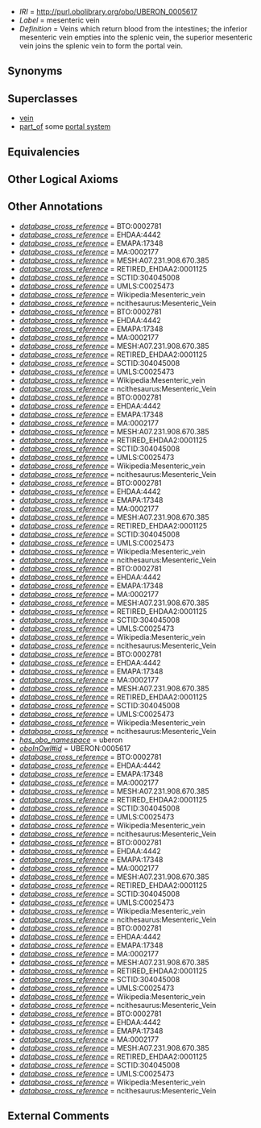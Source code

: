  * *IRI* = http://purl.obolibrary.org/obo/UBERON_0005617
 * *Label* = mesenteric vein
 * *Definition* = Veins which return blood from the intestines; the inferior mesenteric vein empties into the splenic vein, the superior mesenteric vein joins the splenic vein to form the portal vein.

## Synonyms


## Superclasses

 * [vein](../../UBERON/38/UBERON_0001638.md)
 * [part_of](../../BFO/50/BFO_0000050.md) some [portal system](../../UBERON/06/UBERON_0005806.md)

## Equivalencies


## Other Logical Axioms


## Other Annotations

 * *[database_cross_reference](../../ef/oboInOwl#hasDbXref.md)* = BTO:0002781
 * *[database_cross_reference](../../ef/oboInOwl#hasDbXref.md)* = EHDAA:4442
 * *[database_cross_reference](../../ef/oboInOwl#hasDbXref.md)* = EMAPA:17348
 * *[database_cross_reference](../../ef/oboInOwl#hasDbXref.md)* = MA:0002177
 * *[database_cross_reference](../../ef/oboInOwl#hasDbXref.md)* = MESH:A07.231.908.670.385
 * *[database_cross_reference](../../ef/oboInOwl#hasDbXref.md)* = RETIRED_EHDAA2:0001125
 * *[database_cross_reference](../../ef/oboInOwl#hasDbXref.md)* = SCTID:304045008
 * *[database_cross_reference](../../ef/oboInOwl#hasDbXref.md)* = UMLS:C0025473
 * *[database_cross_reference](../../ef/oboInOwl#hasDbXref.md)* = Wikipedia:Mesenteric_vein
 * *[database_cross_reference](../../ef/oboInOwl#hasDbXref.md)* = ncithesaurus:Mesenteric_Vein
 * *[database_cross_reference](../../ef/oboInOwl#hasDbXref.md)* = BTO:0002781
 * *[database_cross_reference](../../ef/oboInOwl#hasDbXref.md)* = EHDAA:4442
 * *[database_cross_reference](../../ef/oboInOwl#hasDbXref.md)* = EMAPA:17348
 * *[database_cross_reference](../../ef/oboInOwl#hasDbXref.md)* = MA:0002177
 * *[database_cross_reference](../../ef/oboInOwl#hasDbXref.md)* = MESH:A07.231.908.670.385
 * *[database_cross_reference](../../ef/oboInOwl#hasDbXref.md)* = RETIRED_EHDAA2:0001125
 * *[database_cross_reference](../../ef/oboInOwl#hasDbXref.md)* = SCTID:304045008
 * *[database_cross_reference](../../ef/oboInOwl#hasDbXref.md)* = UMLS:C0025473
 * *[database_cross_reference](../../ef/oboInOwl#hasDbXref.md)* = Wikipedia:Mesenteric_vein
 * *[database_cross_reference](../../ef/oboInOwl#hasDbXref.md)* = ncithesaurus:Mesenteric_Vein
 * *[database_cross_reference](../../ef/oboInOwl#hasDbXref.md)* = BTO:0002781
 * *[database_cross_reference](../../ef/oboInOwl#hasDbXref.md)* = EHDAA:4442
 * *[database_cross_reference](../../ef/oboInOwl#hasDbXref.md)* = EMAPA:17348
 * *[database_cross_reference](../../ef/oboInOwl#hasDbXref.md)* = MA:0002177
 * *[database_cross_reference](../../ef/oboInOwl#hasDbXref.md)* = MESH:A07.231.908.670.385
 * *[database_cross_reference](../../ef/oboInOwl#hasDbXref.md)* = RETIRED_EHDAA2:0001125
 * *[database_cross_reference](../../ef/oboInOwl#hasDbXref.md)* = SCTID:304045008
 * *[database_cross_reference](../../ef/oboInOwl#hasDbXref.md)* = UMLS:C0025473
 * *[database_cross_reference](../../ef/oboInOwl#hasDbXref.md)* = Wikipedia:Mesenteric_vein
 * *[database_cross_reference](../../ef/oboInOwl#hasDbXref.md)* = ncithesaurus:Mesenteric_Vein
 * *[database_cross_reference](../../ef/oboInOwl#hasDbXref.md)* = BTO:0002781
 * *[database_cross_reference](../../ef/oboInOwl#hasDbXref.md)* = EHDAA:4442
 * *[database_cross_reference](../../ef/oboInOwl#hasDbXref.md)* = EMAPA:17348
 * *[database_cross_reference](../../ef/oboInOwl#hasDbXref.md)* = MA:0002177
 * *[database_cross_reference](../../ef/oboInOwl#hasDbXref.md)* = MESH:A07.231.908.670.385
 * *[database_cross_reference](../../ef/oboInOwl#hasDbXref.md)* = RETIRED_EHDAA2:0001125
 * *[database_cross_reference](../../ef/oboInOwl#hasDbXref.md)* = SCTID:304045008
 * *[database_cross_reference](../../ef/oboInOwl#hasDbXref.md)* = UMLS:C0025473
 * *[database_cross_reference](../../ef/oboInOwl#hasDbXref.md)* = Wikipedia:Mesenteric_vein
 * *[database_cross_reference](../../ef/oboInOwl#hasDbXref.md)* = ncithesaurus:Mesenteric_Vein
 * *[database_cross_reference](../../ef/oboInOwl#hasDbXref.md)* = BTO:0002781
 * *[database_cross_reference](../../ef/oboInOwl#hasDbXref.md)* = EHDAA:4442
 * *[database_cross_reference](../../ef/oboInOwl#hasDbXref.md)* = EMAPA:17348
 * *[database_cross_reference](../../ef/oboInOwl#hasDbXref.md)* = MA:0002177
 * *[database_cross_reference](../../ef/oboInOwl#hasDbXref.md)* = MESH:A07.231.908.670.385
 * *[database_cross_reference](../../ef/oboInOwl#hasDbXref.md)* = RETIRED_EHDAA2:0001125
 * *[database_cross_reference](../../ef/oboInOwl#hasDbXref.md)* = SCTID:304045008
 * *[database_cross_reference](../../ef/oboInOwl#hasDbXref.md)* = UMLS:C0025473
 * *[database_cross_reference](../../ef/oboInOwl#hasDbXref.md)* = Wikipedia:Mesenteric_vein
 * *[database_cross_reference](../../ef/oboInOwl#hasDbXref.md)* = ncithesaurus:Mesenteric_Vein
 * *[database_cross_reference](../../ef/oboInOwl#hasDbXref.md)* = BTO:0002781
 * *[database_cross_reference](../../ef/oboInOwl#hasDbXref.md)* = EHDAA:4442
 * *[database_cross_reference](../../ef/oboInOwl#hasDbXref.md)* = EMAPA:17348
 * *[database_cross_reference](../../ef/oboInOwl#hasDbXref.md)* = MA:0002177
 * *[database_cross_reference](../../ef/oboInOwl#hasDbXref.md)* = MESH:A07.231.908.670.385
 * *[database_cross_reference](../../ef/oboInOwl#hasDbXref.md)* = RETIRED_EHDAA2:0001125
 * *[database_cross_reference](../../ef/oboInOwl#hasDbXref.md)* = SCTID:304045008
 * *[database_cross_reference](../../ef/oboInOwl#hasDbXref.md)* = UMLS:C0025473
 * *[database_cross_reference](../../ef/oboInOwl#hasDbXref.md)* = Wikipedia:Mesenteric_vein
 * *[database_cross_reference](../../ef/oboInOwl#hasDbXref.md)* = ncithesaurus:Mesenteric_Vein
 * *[has_obo_namespace](../../ce/oboInOwl#hasOBONamespace.md)* = uberon
 * *[oboInOwl#id](../../id/oboInOwl#id.md)* = UBERON:0005617
 * *[database_cross_reference](../../ef/oboInOwl#hasDbXref.md)* = BTO:0002781
 * *[database_cross_reference](../../ef/oboInOwl#hasDbXref.md)* = EHDAA:4442
 * *[database_cross_reference](../../ef/oboInOwl#hasDbXref.md)* = EMAPA:17348
 * *[database_cross_reference](../../ef/oboInOwl#hasDbXref.md)* = MA:0002177
 * *[database_cross_reference](../../ef/oboInOwl#hasDbXref.md)* = MESH:A07.231.908.670.385
 * *[database_cross_reference](../../ef/oboInOwl#hasDbXref.md)* = RETIRED_EHDAA2:0001125
 * *[database_cross_reference](../../ef/oboInOwl#hasDbXref.md)* = SCTID:304045008
 * *[database_cross_reference](../../ef/oboInOwl#hasDbXref.md)* = UMLS:C0025473
 * *[database_cross_reference](../../ef/oboInOwl#hasDbXref.md)* = Wikipedia:Mesenteric_vein
 * *[database_cross_reference](../../ef/oboInOwl#hasDbXref.md)* = ncithesaurus:Mesenteric_Vein
 * *[database_cross_reference](../../ef/oboInOwl#hasDbXref.md)* = BTO:0002781
 * *[database_cross_reference](../../ef/oboInOwl#hasDbXref.md)* = EHDAA:4442
 * *[database_cross_reference](../../ef/oboInOwl#hasDbXref.md)* = EMAPA:17348
 * *[database_cross_reference](../../ef/oboInOwl#hasDbXref.md)* = MA:0002177
 * *[database_cross_reference](../../ef/oboInOwl#hasDbXref.md)* = MESH:A07.231.908.670.385
 * *[database_cross_reference](../../ef/oboInOwl#hasDbXref.md)* = RETIRED_EHDAA2:0001125
 * *[database_cross_reference](../../ef/oboInOwl#hasDbXref.md)* = SCTID:304045008
 * *[database_cross_reference](../../ef/oboInOwl#hasDbXref.md)* = UMLS:C0025473
 * *[database_cross_reference](../../ef/oboInOwl#hasDbXref.md)* = Wikipedia:Mesenteric_vein
 * *[database_cross_reference](../../ef/oboInOwl#hasDbXref.md)* = ncithesaurus:Mesenteric_Vein
 * *[database_cross_reference](../../ef/oboInOwl#hasDbXref.md)* = BTO:0002781
 * *[database_cross_reference](../../ef/oboInOwl#hasDbXref.md)* = EHDAA:4442
 * *[database_cross_reference](../../ef/oboInOwl#hasDbXref.md)* = EMAPA:17348
 * *[database_cross_reference](../../ef/oboInOwl#hasDbXref.md)* = MA:0002177
 * *[database_cross_reference](../../ef/oboInOwl#hasDbXref.md)* = MESH:A07.231.908.670.385
 * *[database_cross_reference](../../ef/oboInOwl#hasDbXref.md)* = RETIRED_EHDAA2:0001125
 * *[database_cross_reference](../../ef/oboInOwl#hasDbXref.md)* = SCTID:304045008
 * *[database_cross_reference](../../ef/oboInOwl#hasDbXref.md)* = UMLS:C0025473
 * *[database_cross_reference](../../ef/oboInOwl#hasDbXref.md)* = Wikipedia:Mesenteric_vein
 * *[database_cross_reference](../../ef/oboInOwl#hasDbXref.md)* = ncithesaurus:Mesenteric_Vein
 * *[database_cross_reference](../../ef/oboInOwl#hasDbXref.md)* = BTO:0002781
 * *[database_cross_reference](../../ef/oboInOwl#hasDbXref.md)* = EHDAA:4442
 * *[database_cross_reference](../../ef/oboInOwl#hasDbXref.md)* = EMAPA:17348
 * *[database_cross_reference](../../ef/oboInOwl#hasDbXref.md)* = MA:0002177
 * *[database_cross_reference](../../ef/oboInOwl#hasDbXref.md)* = MESH:A07.231.908.670.385
 * *[database_cross_reference](../../ef/oboInOwl#hasDbXref.md)* = RETIRED_EHDAA2:0001125
 * *[database_cross_reference](../../ef/oboInOwl#hasDbXref.md)* = SCTID:304045008
 * *[database_cross_reference](../../ef/oboInOwl#hasDbXref.md)* = UMLS:C0025473
 * *[database_cross_reference](../../ef/oboInOwl#hasDbXref.md)* = Wikipedia:Mesenteric_vein
 * *[database_cross_reference](../../ef/oboInOwl#hasDbXref.md)* = ncithesaurus:Mesenteric_Vein

## External Comments


